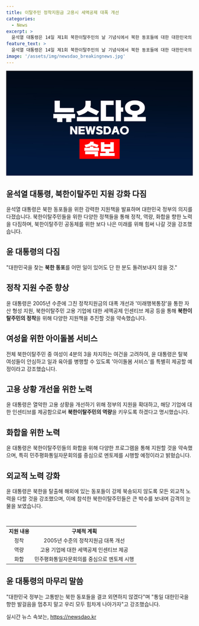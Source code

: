 ```yaml
---
title: 이탈주민 정착지원금 고용시 세액공제 대폭 개선
categories:
  - News
excerpt: >
  윤석열 대통령은 14일 제1회 북한이탈주민의 날 기념식에서 북한 동포들에 대한 대한민국의 포용과 지원을 강조했다. 북한이탈주민들의 정착을 위해 정착지원금과 자산 형성을 위한 미래행복통장 등 혜택을 개선할 것을 발표했으며, 여성들의 고용가능성을 높이기 위한 아이돌봄 서비스도 제공할 예정이다. 또한, 북한이탈주민을 고용하는 기업에 대한 인센티브와 멘토제를 시행할 예정이라고 밝혔다. 이에 참석한 북한이탈주민들은 감격의 눈물을 보이기도 했다.
feature_text: >
  윤석열 대통령은 14일 제1회 북한이탈주민의 날 기념식에서 북한 동포들에 대한 대한민국의 포용과 지원을 강조했다. 북한이탈주민들의 정착을 위해 정착지원금과 자산 형성을 위한 미래행복통장 등 혜택을 개선할 것을 발표했으며, 여성들의 고용가능성을 높이기 위한 아이돌봄 서비스도 제공할 예정이다. 또한, 북한이탈주민을 고용하는 기업에 대한 인센티브와 멘토제를 시행할 예정이라고 밝혔다. 이에 참석한 북한이탈주민들은 감격의 눈물을 보이기도 했다.
image: '/assets/img/newsdao_breakingnews.jpg'
---
```


<p><img src="/assets/img/newsdao_breakingnews.jpg" alt="pcversion 속보" /></p>

<h2>윤석열 대통령, 북한이탈주민 지원 강화 다짐</h2>

<p data-ke-size="size16">윤석열 대통령은 북한 동포들을 위한 강력한 지원책을 발표하며 대한민국 정부의 의지를 다졌습니다. 북한이탈주민들을 위한 다양한 정책들을 통해 정착, 역량, 화합을 향한 노력을 다짐하며, 북한이탈주민 공동체를 위한 보다 나은 미래를 위해 힘써 나갈 것을 강조했습니다.</p>

<h2>윤 대통령의 다짐</h2>

<p data-ke-size="size16">"대한민국을 찾는 <b>북한 동포</b>를 어떤 일이 있어도 단 한 분도 돌려보내지 않을 것."</p>

<h2>정착 지원 수준 향상</h2>

<p data-ke-size="size16">윤 대통령은 2005년 수준에 그친 정착지원금의 대폭 개선과 '미래행복통장'을 통한 자산 형성 지원, 북한이탈주민 고용 기업에 대한 세액공제 인센티브 제공 등을 통해 <b>북한이탈주민의 정착</b>을 위해 다양한 지원책을 추진할 것을 약속했습니다.</p>

<h2>여성을 위한 아이돌봄 서비스</h2>

<p data-ke-size="size16">전체 북한이탈주민 중 여성이 4분의 3을 차지하는 여건을 고려하여, 윤 대통령은 탈북 여성들이 안심하고 일과 육아를 병행할 수 있도록 '아이돌봄 서비스'를 특별히 제공할 예정이라고 강조했습니다.</p>

<h2>고용 상황 개선을 위한 노력</h2>

<p data-ke-size="size16">윤 대통령은 열악한 고용 상황을 개선하기 위해 정부의 지원을 확대하고, 해당 기업에 대한 인센티브를 제공함으로써 <b>북한이탈주민의 역량</b>을 키우도록 하겠다고 명시했습니다.</p>

<h2>화합을 위한 노력</h2>

<p data-ke-size="size16">윤 대통령은 북한이탈주민들의 화합을 위해 다양한 프로그램을 통해 지원할 것을 약속했으며, 특히 민주평화통일자문회의를 중심으로 멘토제를 시행할 예정이라고 밝혔습니다.</p>

<h2>외교적 노력 강화</h2>

<p data-ke-size="size16">윤 대통령은 북한을 탈출해 해외에 있는 동포들이 강제 북송되지 않도록 모든 외교적 노력을 다할 것을 강조했으며, 이에 참석한 북한이탈주민들은 큰 박수를 보내며 감격의 눈물을 보였습니다.</p>

<p data-ke-size="size16">&nbsp;</p>

<table>
    <tbody>
        <tr>
            <td style="text-align: center; height: 17px;"><b>지원 내용</b></td>
            <td style="text-align: center; height: 17px;"><b>구체적 계획</b></td>
        </tr>
        <tr>
            <td style="text-align: center; height: 17px;">정착</td>
            <td style="text-align: center; height: 17px;">2005년 수준의 정착지원금 대폭 개선</td>
        </tr>
        <tr>
            <td style="text-align: center; height: 17px;">역량</td>
            <td style="text-align: center; height: 17px;">고용 기업에 대한 세액공제 인센티브 제공</td>
        </tr>
        <tr>
            <td style="text-align: center; height: 17px;">화합</td>
            <td style="text-align: center; height: 17px;">민주평화통일자문회의를 중심으로 멘토제 시행</td>
        </tr>
    </tbody>
</table>

<h2>윤 대통령의 마무리 말씀</h2>

<p data-ke-size="size16">"대한민국 정부는 고통받는 북한 동포들을 결코 외면하지 않겠다"며 "통일 대한민국을 향한 발걸음을 멈추지 말고 우리 모두 힘차게 나아가자"고 강조했습니다.</p>
실시간 뉴스 속보는, <a href="https://newsdao.kr" rel="dofollow">https://newsdao.kr</a>


